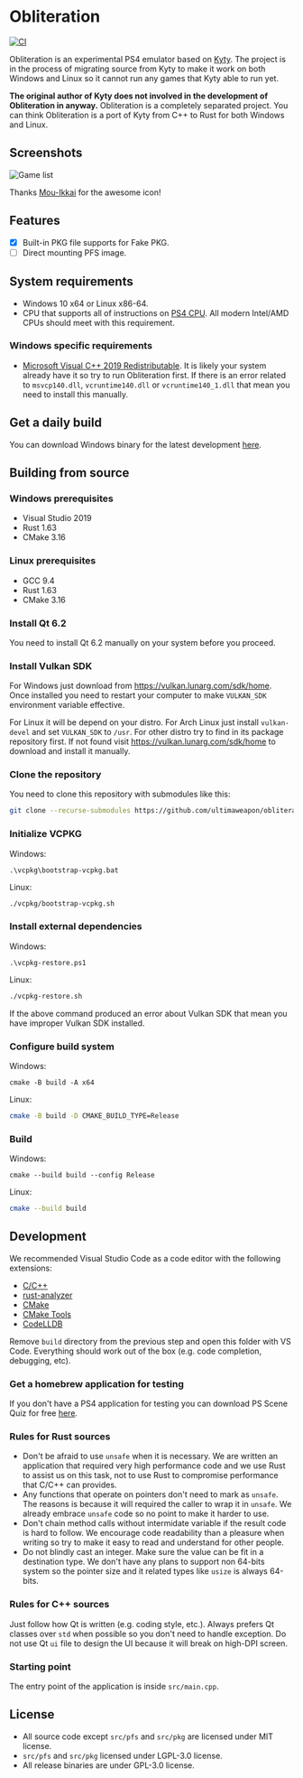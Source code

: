 # Obliteration
[![CI](https://github.com/ultimaweapon/obliteration/actions/workflows/build.yml/badge.svg)]([https://github.com/ultimaweapon/obliteration/actions/workflows/build.yml](https://github.com/ultimaweapon/obliteration/actions/workflows/build.yml))

Obliteration is an experimental PS4 emulator based on [Kyty](https://github.com/InoriRus/Kyty). The project is in the process of migrating source from Kyty to make it work on both Windows and Linux so it cannot run any games that Kyty able to run yet.

**The original author of Kyty does not involved in the development of Obliteration in anyway.** Obliteration is a completely separated project. You can think Obliteration is a port of Kyty from C++ to Rust for both Windows and Linux.

## Screenshots

![Game list](screenshots/game-list.png)

Thanks [Mou-Ikkai](https://github.com/Mou-Ikkai) for the awesome icon!

## Features

- [x] Built-in PKG file supports for Fake PKG.
- [ ] Direct mounting PFS image.

## System requirements

- Windows 10 x64 or Linux x86-64.
- CPU that supports all of instructions on [PS4 CPU](https://en.wikipedia.org/wiki/Jaguar_(microarchitecture)#Instruction_set_support). All modern Intel/AMD CPUs should meet with this requirement.

### Windows specific requirements

- [Microsoft Visual C++ 2019 Redistributable](https://learn.microsoft.com/en-us/cpp/windows/latest-supported-vc-redist). It is likely your system already have it so try to run Obliteration first. If there is an error related to `msvcp140.dll`, `vcruntime140.dll` or `vcruntime140_1.dll` that mean you need to install this manually.

## Get a daily build

You can download Windows binary for the latest development [here](https://github.com/ultimaweapon/obliteration/actions/workflows/build.yml).

## Building from source

### Windows prerequisites

- Visual Studio 2019
- Rust 1.63
- CMake 3.16

### Linux prerequisites

- GCC 9.4
- Rust 1.63
- CMake 3.16

### Install Qt 6.2

You need to install Qt 6.2 manually on your system before you proceed.

### Install Vulkan SDK

For Windows just download from https://vulkan.lunarg.com/sdk/home. Once installed you need to restart your computer to make `VULKAN_SDK` environment variable effective.

For Linux it will be depend on your distro. For Arch Linux just install `vulkan-devel` and set `VULKAN_SDK` to `/usr`. For other distro try to find in its package repository first. If not found visit https://vulkan.lunarg.com/sdk/home to download and install it manually.

### Clone the repository

You need to clone this repository with submodules like this:

```sh
git clone --recurse-submodules https://github.com/ultimaweapon/obliteration.git
```

### Initialize VCPKG

Windows:

```pwsh
.\vcpkg\bootstrap-vcpkg.bat
```

Linux:

```sh
./vcpkg/bootstrap-vcpkg.sh
```

### Install external dependencies

Windows:

```pwsh
.\vcpkg-restore.ps1
```

Linux:

```sh
./vcpkg-restore.sh
```

If the above command produced an error about Vulkan SDK that mean you have improper Vulkan SDK installed.

### Configure build system

Windows:

```pwsh
cmake -B build -A x64
```

Linux:

```sh
cmake -B build -D CMAKE_BUILD_TYPE=Release
```

### Build

Windows:

```pwsh
cmake --build build --config Release
```

Linux:

```sh
cmake --build build
```

## Development

We recommended Visual Studio Code as a code editor with the following extensions:

- [C/C++](https://marketplace.visualstudio.com/items?itemName=ms-vscode.cpptools)
- [rust-analyzer](https://marketplace.visualstudio.com/items?itemName=rust-lang.rust-analyzer)
- [CMake](https://marketplace.visualstudio.com/items?itemName=twxs.cmake)
- [CMake Tools](https://marketplace.visualstudio.com/items?itemName=ms-vscode.cmake-tools)
- [CodeLLDB](https://marketplace.visualstudio.com/items?itemName=vadimcn.vscode-lldb)

Remove `build` directory from the previous step and open this folder with VS Code. Everything should work out of the box (e.g. code completion, debugging, etc).

### Get a homebrew application for testing

If you don't have a PS4 application for testing you can download PS Scene Quiz for free [here](https://pkg-zone.com/details/LAPY10010).

### Rules for Rust sources

- Don't be afraid to use `unsafe` when it is necessary. We are written an application that required very high performance code and we use Rust to assist us on this task, not to use Rust to compromise performance that C/C++ can provides.
- Any functions that operate on pointers don't need to mark as `unsafe`. The reasons is because it will required the caller to wrap it in `unsafe`. We already embrace `unsafe` code so no point to make it harder to use.
- Don't chain method calls without intermidate variable if the result code is hard to follow. We encourage code readability than a pleasure when writing so try to make it easy to read and understand for other people.
- Do not blindly cast an integer. Make sure the value can be fit in a destination type. We don't have any plans to support non 64-bits system so the pointer size and it related types like `usize` is always 64-bits.

### Rules for C++ sources

Just follow how Qt is written (e.g. coding style, etc.). Always prefers Qt classes over `std` when possible so you don't need to handle exception. Do not use Qt `ui` file to design the UI because it will break on high-DPI screen.

### Starting point

The entry point of the application is inside `src/main.cpp`.

## License

- All source code except `src/pfs` and `src/pkg` are licensed under MIT license.
- `src/pfs` and `src/pkg` licensed under LGPL-3.0 license.
- All release binaries are under GPL-3.0 license.

